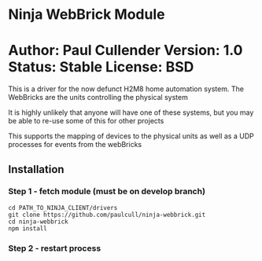 Ninja WebBrick Module
=====================
Author: Paul Cullender
Version: 1.0
Status: Stable
License: BSD
=====================

This is a driver for the now defunct H2M8 home automation
system. The WebBricks are the units controlling the 
physical system

It is highly unlikely that anyone will have one of these
systems, but you may be able to re-use some of this for
other projects

This supports the mapping of devices to the physical units
as well as a UDP processes for events from the webBricks

## Installation
### Step 1 - fetch module (must be on develop branch)
```
cd PATH_TO_NINJA_CLIENT/drivers
git clone https://github.com/paulcull/ninja-webbrick.git
cd ninja-webbrick
npm install
```

### Step 2 - restart process
